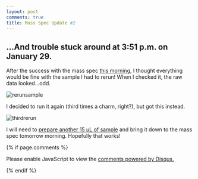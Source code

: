 ```yaml
---
layout: post
comments: true
title: Mass Spec Update #2
---
```


## ...And trouble stuck around at 3:51 p.m. on January 29.

After the success with the mass spec [this morning](https://yaaminiv.github.io/Mass-Spec-Updates/), I thought everything would be fine with the sample I had to rerun! When I checked it, the raw data looked...odd.

![rerunsample](https://raw.githubusercontent.com/RobertsLab/project-oyster-oa/master/images/DNR/Lab-Notebook/massspecupdatejan28/rerunsample.JPG)

I decided to run it again (third times a charm, right?), but got this instead.

![thirdrerun](https://raw.githubusercontent.com/RobertsLab/project-oyster-oa/master/images/DNR/Lab-Notebook/massspecupdatejan28/thirdrerun.JPG)

I will need to [prepare another 15 µL of sample](https://yaaminiv.github.io/PRTC-preparation/) and bring it down to the mass spec tomorrow morning. Hopefully that works!

{% if page.comments %}

<div id="disqus_thread"></div>
<script>

/**
*  RECOMMENDED CONFIGURATION VARIABLES: EDIT AND UNCOMMENT THE SECTION BELOW TO INSERT DYNAMIC VALUES FROM YOUR PLATFORM OR CMS.
*  LEARN WHY DEFINING THESE VARIABLES IS IMPORTANT: https://disqus.com/admin/universalcode/#configuration-variables*/
/*
var disqus_config = function () {
this.page.url = PAGE_URL;  // Replace PAGE_URL with your page's canonical URL variable
this.page.identifier = PAGE_IDENTIFIER; // Replace PAGE_IDENTIFIER with your page's unique identifier variable
};
*/
(function() { // DON'T EDIT BELOW THIS LINE
var d = document, s = d.createElement('script');
s.src = 'https://the-responsible-grad-student.disqus.com/embed.js';
s.setAttribute('data-timestamp', +new Date());
(d.head || d.body).appendChild(s);
})();
</script>
<noscript>Please enable JavaScript to view the <a href="https://disqus.com/?ref_noscript">comments powered by Disqus.</a></noscript>

{% endif %}

<script id="dsq-count-scr" src="//the-responsible-grad-student.disqus.com/count.js" async></script>
